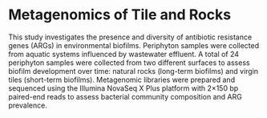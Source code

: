 # Metagenomics of Tile and Rocks

This study investigates the presence and diversity of antibiotic resistance genes (ARGs) in environmental biofilms. Periphyton samples were collected from aquatic systems influenced by wastewater effluent. A total of 24 periphyton samples were collected from two different surfaces to assess biofilm development over time:  natural rocks (long-term biofilms) and virgin tiles (short-term biofilms). Metagenomic libraries were prepared and sequenced using the Illumina NovaSeq X Plus platform with 2×150 bp paired-end reads to assess bacterial community composition and ARG prevalence.


